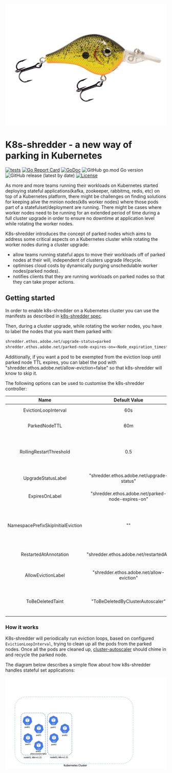 ![K8s-Shredder project](docs/k8s-shredder_logo.jpg)

[comment]: <> (<img src="docs/k8s-shredder_logo.jpg" alt="K8s-Shredder project" width="50%" height="50%"/>)

# K8s-shredder - a new way of parking in Kubernetes

[![tests](https://github.com/adobe/k8s-shredder/actions/workflows/ci.yaml/badge.svg)](https://github.com/adobe/k8s-shredder/actions/workflows/ci.yaml)
[![Go Report Card](https://goreportcard.com/badge/github.com/adobe/k8s-shredder)](https://goreportcard.com/report/github.com/adobe/k8s-shredder)
[![GoDoc](https://pkg.go.dev/badge/github.com/adobe/k8s-shredder?status.svg)](https://pkg.go.dev/github.com/adobe/k8s-shredder?tab=doc)
![GitHub go.mod Go version](https://img.shields.io/github/go-mod/go-version/adobe/k8s-shredder)
![GitHub release (latest by date)](https://img.shields.io/github/v/release/adobe/k8s-shredder)
[![License](https://img.shields.io/badge/License-Apache_2.0-blue.svg)](https://opensource.org/licenses/Apache-2.0)

As more and more teams running their workloads on Kubernetes started deploying stateful applications(kafka, zookeeper, 
rabbitmq, redis, etc) on top of a Kubernetes platform, there might be challenges on finding solutions for keeping alive the minion 
nodes(k8s worker nodes) where those pods part of a statefulset/deployment are running. 
There might be cases where worker nodes need to be running for an extended period of time during a full cluster upgrade in order to 
ensure no downtime at application level while rotating the worker nodes.

K8s-shredder introduces the concept of parked nodes which aims to address some critical aspects on a Kubernetes cluster while 
rotating the worker nodes during a cluster upgrade:

- allow teams running stateful apps to move their workloads off of parked nodes at their will, independent of clusters upgrade
lifecycle.
- optimises cloud costs by dynamically purging unschedulable worker nodes(parked nodes).
- notifies clients that they are running workloads on parked nodes so that they can take proper actions.


## Getting started

In order to enable k8s-shredder on a Kubernetes cluster you can use the manifests as described in [k8s-shredder spec](
internal/testing/k8s-shredder.yaml).

Then, during a cluster upgrade, while rotating the worker nodes, you have to label the nodes that you want them parked with:
```bash
shredder.ethos.adobe.net/upgrade-status=parked
shredder.ethos.adobe.net/parked-node-expires-on=<Node_expiration_timestamp>
```

Additionally, if you want a pod to be exempted from the eviction loop until parked node TTL expires, you can label the pod with
"shredder.ethos.adobe.net/allow-eviction=false" so that k8s-shredder will know to skip it.

The following options can be used to customise the k8s-shredder controller:

|                Name                |                   Default Value                   |                                                            Description                                                            |
|:----------------------------------:|:-------------------------------------------------:|:---------------------------------------------------------------------------------------------------------------------------------:|
|        EvictionLoopInterval        |                        60s                        |                                            How often to run the eviction loop process                                             |
|           ParkedNodeTTL            |                        60m                        |                                 Time a node can be parked before starting force eviction process                                  |
|      RollingRestartThreshold       |                        0.5                        |               How much time(percentage) should pass from ParkedNodeTTL before starting the rollout restart process                |
|         UpgradeStatusLabel         |     "shredder.ethos.adobe.net/upgrade-status"     |                                            Label used for the identifying parked nodes                                            |
|           ExpiresOnLabel           | "shredder.ethos.adobe.net/parked-node-expires-on" |                                        Label used for identifying the TTL for parked nodes                                        |
| NamespacePrefixSkipInitialEviction |                        ""                         | For pods in namespaces having this prefix proceed directly with a rollout restart without waiting for the RollingRestartThreshold |
|       RestartedAtAnnotation        |      "shredder.ethos.adobe.net/restartedAt"       |                               Annotation name used to mark a controller object for rollout restart                                |
|         AllowEvictionLabel         |     "shredder.ethos.adobe.net/allow-eviction"     |                        Label used for skipping evicting pods that have explicitly set this label on false                         |
|          ToBeDeletedTaint          |         "ToBeDeletedByClusterAutoscaler"          |               Node taint used for skipping a subset of parked nodes that are already handled by cluster-autoscaler                |


### How it works

K8s-shredder will periodically run eviction loops, based on configured `EvictionLoopInterval`, trying to clean up all the pods from
the parked nodes. Once all the pods are cleaned up, [cluster-autoscaler](
https://github.com/kubernetes/autoscaler/tree/master/cluster-autoscaler) should chime in and recycle the parked node.

The diagram below describes a simple flow about how k8s-shredder handles stateful set applications:

<img src="docs/k8s-shredder.gif" alt="K8s-Shredder project"/>
